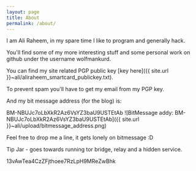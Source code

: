 ```yaml
---
layout: page
title: About
permalink: /about/
---
```


I am Ali Raheem, in my spare time I like to program and generally hack.

You'll find some of my more interesting stuff and some personal work on github under the username wolfmankurd.

You can find my site related PGP public key [key here]({{ site.url }}~ali/aliraheem_smartcard_publickey.txt).

To prevent spam you'll have to get my email from my PGP key.

And my bit message address (for the blog) is:

BM-NBUJc7oLbXkR2Az6VsYZ3baU9USTEtAb
![BitMessage addy: BM-NBUJc7oLbXkR2Az6VsYZ3baU9USTEtAb]({{ site.url }}~ali/upload/bitmessage_address.png)

Feel free to drop me a line, it gets lonely on bitmessage :D

Tip Jar - goes towards running tor bridge, relay and a hidden service.

13vAwTea4CzZFjthoee7RzLpH9MReZwBhk
